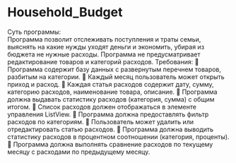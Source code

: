 # Household_Budget
Суть программы:<br/>
Программа позволит отслеживать поступления и траты семьи, выяснять на какие нужды
уходят деньги и экономить, убирая из бюджета не нужные расходы. Программа не
предусматривает редактирование товаров и категорий расходов.
Требования:
 Программа содержит базу данных с развернутым перечнем товаров,
разбитым на категории.
 Каждый месяц пользователь может открыть приход и расход.
 Каждая статья расходов содержит дату, сумму, категорию расходов,
наименование товара, описание.
 Программа должна выдавать статистику расходов (категория, сумма) с
общим итогом.
 Список расходов должен отображаться в элементе управления ListView.
 Программа должна предоставлять фильтр расходов по категориям.
 Пользователь может удалить или отредактировать статью расходов.
 Программа должна выводить статистику расходов в процентном
соотношении (категория, проценты).
 Программа должна выполнять сравнение расходов по текущему месяцу с
расходами по предыдущему месяцу.
